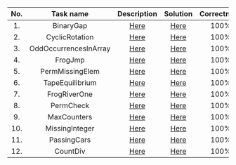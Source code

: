 | No. | Task name | Description | Solution | Correctness | Performance | Score |
| :---: | :---: | :---: | :---: | :---: | :---: | :---: |
| 1. | BinaryGap | [Here](https://app.codility.com/programmers/lessons/1-iterations/binary_gap/) | [Here](https://github.com/misroka95/algorithmic-tasks/blob/master/src/main/java/BinaryGap.java) | 100% | 100% | 100% |
| 2. | CyclicRotation | [Here](https://app.codility.com/programmers/lessons/2-arrays/cyclic_rotation/) | [Here](https://github.com/misroka95/algorithmic-tasks/blob/master/src/main/java/CyclicRotation.java) | 100% | 100% | 100% |
| 3. | OddOccurrencesInArray | [Here](https://app.codility.com/programmers/lessons/2-arrays/odd_occurrences_in_array/) | [Here](https://github.com/misroka95/algorithmic-tasks/blob/master/src/main/java/OddOccurrencesInArray.java) | 100% | 100% | 100% |
| 4. | FrogJmp | [Here](https://app.codility.com/programmers/lessons/3-time_complexity/frog_jmp/) | [Here](https://github.com/misroka95/algorithmic-tasks/blob/master/src/main/java/FrogJmp.java) | 100% | 100% | 100% |
| 5. | PermMissingElem | [Here](https://app.codility.com/programmers/lessons/3-time_complexity/perm_missing_elem/) | [Here](https://github.com/misroka95/algorithmic-tasks/blob/master/src/main/java/PermMissingElem.java) | 100% | 100% | 100% |
| 6. | TapeEquilibrium | [Here](https://app.codility.com/programmers/lessons/3-time_complexity/tape_equilibrium/) | [Here](https://github.com/misroka95/algorithmic-tasks/blob/master/src/main/java/TapeEquilibrium.java) | 100% | 100% | 100% |
| 7. | FrogRiverOne | [Here](https://app.codility.com/programmers/lessons/4-counting_elements/frog_river_one/) | [Here](https://github.com/misroka95/algorithmic-tasks/blob/master/src/main/java/FrogRiverOne.java) | 100% | 100% | 100% |
| 8. | PermCheck | [Here](https://app.codility.com/programmers/lessons/4-counting_elements/perm_check/) | [Here](https://github.com/misroka95/algorithmic-tasks/blob/master/src/main/java/PermCheck.java) | 100% | 100% | 100% |
| 9. | MaxCounters | [Here](https://app.codility.com/programmers/lessons/4-counting_elements/max_counters/) | [Here](https://github.com/misroka95/algorithmic-tasks/blob/master/src/main/java/MaxCounters.java) | 100% | 100% | 100% |
| 10. | MissingInteger | [Here](https://app.codility.com/programmers/lessons/4-counting_elements/missing_integer/) | [Here](https://github.com/misroka95/algorithmic-tasks/blob/master/src/main/java/MissingInteger.java) | 100% | 100% | 100% |
| 11. | PassingCars | [Here](https://app.codility.com/programmers/lessons/5-prefix_sums/passing_cars/) | [Here](https://github.com/misroka95/algorithmic-tasks/blob/master/src/main/java/PassingCars.java) | 100% | 100% | 100% |
| 12. | CountDiv | [Here](https://app.codility.com/programmers/lessons/5-prefix_sums/count_div/) | [Here](https://github.com/misroka95/algorithmic-tasks/blob/master/src/main/java/CountDiv.java) | 100% | 100% | 100% |